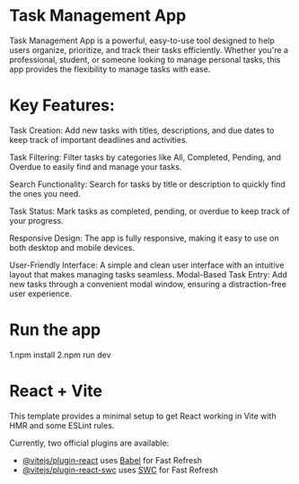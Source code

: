 
# Task Management App
Task Management App is a powerful, easy-to-use tool designed to help users organize, prioritize, and track their tasks efficiently. Whether you're a professional, student, or someone looking to manage personal tasks, this app provides the flexibility to manage tasks with ease.

# Key Features:
Task Creation: Add new tasks with titles, descriptions, and due dates to keep track of important deadlines and activities.

Task Filtering: Filter tasks by categories like All, Completed, Pending, and Overdue to easily find and manage your tasks.

Search Functionality: Search for tasks by title or description to quickly find the ones you need.

Task Status: Mark tasks as completed, pending, or overdue to keep track of your progress.

Responsive Design: The app is fully responsive, making it easy to use on both desktop and mobile devices.

User-Friendly Interface: A simple and clean user interface with an intuitive layout that makes managing tasks seamless.
Modal-Based Task Entry: Add new tasks through a convenient modal window, ensuring a distraction-free user experience.

# Run the app 

1.npm install
2.npm run dev

# React + Vite

This template provides a minimal setup to get React working in Vite with HMR and some ESLint rules.

Currently, two official plugins are available:

- [@vitejs/plugin-react](https://github.com/vitejs/vite-plugin-react/blob/main/packages/plugin-react/README.md) uses [Babel](https://babeljs.io/) for Fast Refresh
- [@vitejs/plugin-react-swc](https://github.com/vitejs/vite-plugin-react-swc) uses [SWC](https://swc.rs/) for Fast Refresh